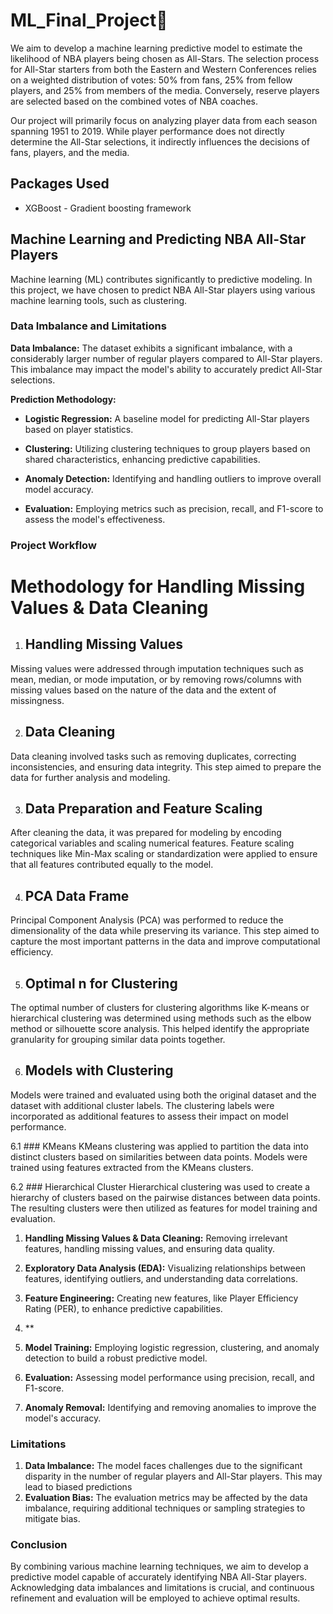 # ML_Final_Project🏀


We aim to develop a machine learning predictive model to estimate the likelihood of NBA players being chosen as All-Stars. The selection process for All-Star starters from both the Eastern and Western Conferences relies on a weighted distribution of votes: 50% from fans, 25% from fellow players, and 25% from members of the media. Conversely, reserve players are selected based on the combined votes of NBA coaches.

Our project will primarily focus on analyzing player data from each season spanning 1951 to 2019. While player performance does not directly determine the All-Star selections, it indirectly influences the decisions of fans, players, and the media.

## Packages Used

* XGBoost - Gradient boosting framework



## Machine Learning and Predicting NBA All-Star Players

Machine learning (ML) contributes significantly to predictive modeling. In this project, we have chosen to predict NBA All-Star players using various machine learning tools, such as clustering.

### Data Imbalance and Limitations

**Data Imbalance:**
The dataset exhibits a significant imbalance, with a considerably larger number of regular players compared to All-Star players. This imbalance may impact the model's ability to accurately predict All-Star selections.

**Prediction Methodology:**
- **Logistic Regression:** A baseline model for predicting All-Star players based on player statistics.
 
- **Clustering:** Utilizing clustering techniques to group players based on shared characteristics, enhancing predictive capabilities.
 
- **Anomaly Detection:** Identifying and handling outliers to improve overall model accuracy.

- **Evaluation:** Employing metrics such as precision, recall, and F1-score to assess the model's effectiveness.

### Project Workflow


# Methodology for Handling Missing Values & Data Cleaning

1. ## Handling Missing Values
Missing values were addressed through imputation techniques such as mean, median, or mode imputation, or by removing rows/columns with missing values based on the nature of the data and the extent of missingness.

2. ## Data Cleaning
Data cleaning involved tasks such as removing duplicates, correcting inconsistencies, and ensuring data integrity. This step aimed to prepare the data for further analysis and modeling.

3. ## Data Preparation and Feature Scaling
After cleaning the data, it was prepared for modeling by encoding categorical variables and scaling numerical features. Feature scaling techniques like Min-Max scaling or standardization were applied to ensure that all features contributed equally to the model.

4. ## PCA Data Frame
Principal Component Analysis (PCA) was performed to reduce the dimensionality of the data while preserving its variance. This step aimed to capture the most important patterns in the data and improve computational efficiency.

5. ## Optimal n for Clustering
The optimal number of clusters for clustering algorithms like K-means or hierarchical clustering was determined using methods such as the elbow method or silhouette score analysis. This helped identify the appropriate granularity for grouping similar data points together.

6. ## Models with Clustering
Models were trained and evaluated using both the original dataset and the dataset with additional cluster labels. The clustering labels were incorporated as additional features to assess their impact on model performance.

6.1 ### KMeans
KMeans clustering was applied to partition the data into distinct clusters based on similarities between data points. Models were trained using features extracted from the KMeans clusters.

6.2 ### Hierarchical Cluster
Hierarchical clustering was used to create a hierarchy of clusters based on the pairwise distances between data points. The resulting clusters were then utilized as features for model training and evaluation.


1. **Handling Missing Values & Data Cleaning:** Removing irrelevant features, handling missing values, and ensuring data quality.
 
2. **Exploratory Data Analysis (EDA):** Visualizing relationships between features, identifying outliers, and understanding data correlations.

3. **Feature Engineering:** Creating new features, like Player Efficiency Rating (PER), to enhance predictive capabilities.

4. **

4. **Model Training:** Employing logistic regression, clustering, and anomaly detection to build a robust predictive model.

5. **Evaluation:** Assessing model performance using precision, recall, and F1-score.

6. **Anomaly Removal:** Identifying and removing anomalies to improve the model's accuracy.

### Limitations

1. **Data Imbalance:** The model faces challenges due to the significant disparity in the number of regular players and All-Star players. This may lead to biased predictions
2. **Evaluation Bias:** The evaluation metrics may be affected by the data imbalance, requiring additional techniques or sampling strategies to mitigate bias.

### Conclusion

By combining various machine learning techniques, we aim to develop a predictive model capable of accurately identifying NBA All-Star players. Acknowledging data imbalances and limitations is crucial, and continuous refinement and evaluation will be employed to achieve optimal results.
